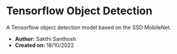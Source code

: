 # Tensorflow Object Detection

A Tensorflow object detection model based on the SSD MobileNet.

- **Author:** Sakthi Santhosh
- **Created on:** 18/10/2022
